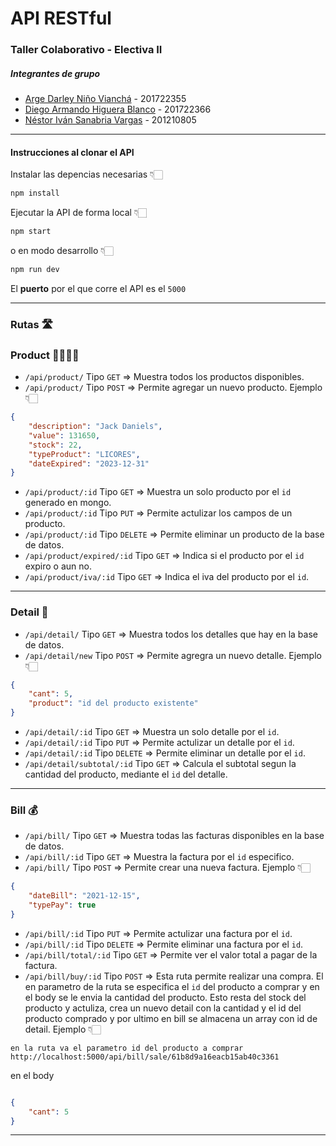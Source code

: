 # API RESTful 
### Taller Colaborativo - Electiva II

##### Integrantes de grupo
- [Arge Darley Niño Vianchá](https://github.com/ArgeNH) - 201722355
- [Diego Armando Higuera Blanco](https://github.com/D13G05) - 201722366
- [Néstor Iván Sanabria Vargas](https://github.com/sanabrianestor20) - 201210805
---
#### Instrucciones al clonar el API
Instalar las depencias necesarias 👇🏻
```bash
npm install
```
Ejecutar la API de forma local 👇🏻
```bash
npm start
```
o en modo desarrollo 👇🏻
```bash
npm run dev
```
El **puerto** por el que corre el API es el `5000`

---
### Rutas 🛣️
### Product 🥃🍊🍦🍔
- `/api/product/` Tipo `GET` => Muestra todos los productos disponibles.
- `/api/product/` Tipo `POST` => Permite agregar un nuevo producto. Ejemplo 👇🏻
```json
{
    "description": "Jack Daniels",
    "value": 131650,
    "stock": 22,
    "typeProduct": "LICORES",
    "dateExpired": "2023-12-31"
}
```
- `/api/product/:id` Tipo `GET` => Muestra un solo producto por el `id` generado en mongo.
- `/api/product/:id` Tipo `PUT` => Permite actulizar los campos de un producto.
-  `/api/product/:id` Tipo `DELETE` => Permite eliminar un producto de la base de datos.
- `/api/product/expired/:id` Tipo `GET` => Indica si el producto por el `id` expiro o aun no.
- `/api/product/iva/:id` Tipo `GET` => Indica el iva del producto por el `id`. 
---
### Detail 📑
- `/api/detail/` Tipo `GET` => Muestra todos los detalles que hay en la base de datos.
- `/api/detail/new` Tipo `POST` => Permite agregra un nuevo detalle. Ejemplo 👇🏻
```json
{
    "cant": 5,
    "product": "id del producto existente"
}
```
- `/api/detail/:id` Tipo `GET` => Muestra un solo detalle por el `id`.
- `/api/detail/:id` Tipo `PUT` => Permite actulizar un detalle por el `id`.
- `/api/detail/:id` Tipo `DELETE` => Permite eliminar un detalle por el `id`.
- `/api/detail/subtotal/:id` Tipo `GET` => Calcula el subtotal segun la cantidad del producto, mediante el `id` del detalle.
---
### Bill 💰
- `/api/bill/` Tipo `GET` => Muestra todas las facturas disponibles en la base de datos.
- `/api/bill/:id` Tipo `GET` => Muestra la factura por el `id` especifico.
- `/api/bill/` Tipo `POST` => Permite crear una nueva factura. Ejemplo 👇🏻
```json
{
    "dateBill": "2021-12-15",
    "typePay": true
}
```
- `/api/bill/:id` Tipo `PUT` => Permite actulizar una factura por el `id`.
- `/api/bill/:id` Tipo `DELETE` => Permite eliminar una factura por el `id`.
- `/api/bill/total/:id` Tipo `GET` => Permite ver el valor total a pagar de la factura.
- `/api/bill/buy/:id` Tipo `POST` => Esta ruta permite realizar una compra. El en parametro de la ruta se especifica el `id` del producto a comprar y en el body se le envia la cantidad del producto. Esto resta del stock del producto y actuliza, crea un nuevo detail con la cantidad y el id del producto comprado y por ultimo en bill se almacena un array con id de detail.
Ejemplo 👇🏻
```http
en la ruta va el parametro id del producto a comprar
http://localhost:5000/api/bill/sale/61b8d9a16eacb15ab40c3361
```
en el body
```json

{
    "cant": 5
}
```
--- 
